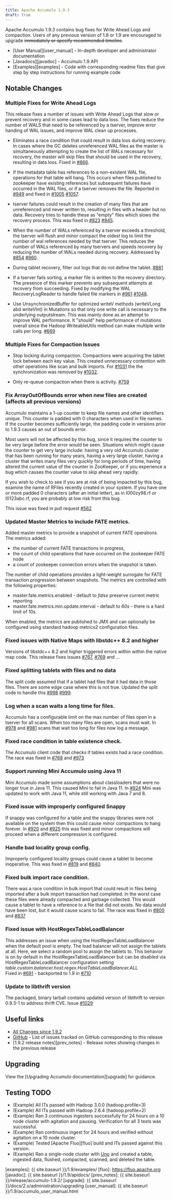 ```yaml
---
title: Apache Accumulo 1.9.3
draft: true
---
```


Apache Accumulo 1.9.3 contains bug fixes for Write Ahead Logs and compaction.
Users of any previous version of 1.8 or 1.9 are encouraged to upgrade
~~immediately or specify recommended timeline~~.

* [User Manual][user_manual] - In-depth developer and administrator documentation
* [Javadocs][javadoc] - Accumulo 1.9 API
* [Examples][examples] - Code with corresponding readme files that give step by
  step instructions for running example code

## Notable Changes

### Multiple Fixes for Write Ahead Logs

This release fixes a number of issues with Write Ahead Logs that slow or prevent recovery 
and in some cases lead to data loss. The fixes reduce the number of WALS that need to be 
referenced by a tserver, improve error handing of WAL issues, and improve WAL clean up processes.

+ Eliminates a race condition that could result in data loss during recovery. 
In cases where the GC deletes unreferenced WAL files as the master is simultaneously 
attempting to create the list of WALs necessary for recovery, the master will skip 
files that should be used in the recovery, resulting in data loss. Fixed in [#866]. 

+ If the metadata table has references to a non-existent WAL file, operations 
for that table will hang. This occurs when files published to zookeeper have existing 
references but subsequent failures have occurred in the WAL files, or if a tserver 
removes the file.  Reported in [#949] and fixed in [#1005] [#1057].

+ tserver failures could result in the creation of many files that are unreferenced and 
never written to, resulting in files with a header but no data. Recovery tries to 
handle these as "empty" files which slows the recovery process. This was fixed in [#823] [#845].  

+ When the number of WALs referenced by a tserver exceeds a threshold, the tserver will 
flush and minor compact the oldest log to limit the number of wal references needed by 
that tserver. This reduces the number of WALs referenced by many tservers and speeds 
recovery by reducing the number of WALs needed during recovery.  Addressed by [#854] [#860].

+ During tablet recovery, filter out logs that do not define the tablet. [#881]   

+ If a tserver fails sorting, a marker file is written to the recovery directory. 
The presence of this marker prevents any subsequent attempts at recovery from succeeding. 
Fixed by modifying the WAL RecoveryLogReader to handle failed file markers in [#961] [#1048]. 

+ Use UnsynchronizedBuffer for optimized writeV methods (writeVLong abd writeVInt) 
in Mutations so that only one write call is necessary to the underlying outputstream. 
This was mainly done as an attempt to improve WAL performance. It "should" help 
performance of mutations overall since the Hadoop WriteableUtils method can make 
multiple write calls per long. [#669]

### Multiple Fixes for Compaction Issues

+ Stop locking during compaction.  Compactions were acquiring the tablet lock between each 
key value. This created unnecessary contention with other operations like scan and 
bulk imports.  For [#1031] the the synchronization was removed by [#1032].

+ Only re-queue compaction when there is activity. [#759]

### Fix ArrayOutOfBounds error when new files are created (affects all previous versions)

Accumulo maintains a 1-up counter to keep file names and other identifiers
unique. This counter is padded with 0 characters when used in file names. If
the counter becomes sufficiently large, the padding code in versions prior to
1.9.3 causes an out of bounds error.

Most users will not be affected by this bug, since it requires the counter to
be very large before the error would be seen. Situations which might cause the
counter to get very large include: having a very old Accumulo cluster that has
been running for many years, having a very large cluster, having a cluster that
writes many files very quickly for long periods of time, having altered the
current value of the counter in ZooKeeper, or if you experience a bug which
causes the counter value to skip ahead very rapidly.

If you wish to check to see if you are at risk of being impacted by this bug,
examine the name of RFiles recently created in your system. If you have one or
more padded 0 characters (after an initial letter), as in I000zy98.rf or
I0123abc.rf, you are probably at low risk from this bug.

This issue was fixed in pull request [#562]

### Updated Master Metrics to include FATE metrics.

Added master metrics to provide a snapshot of current FATE operations.  The metrics added:
+ the number of current FATE transactions in progress, 
+ the count of child operations that have occurred on the zookeeper FATE node
+ a count of zookeeper connection errors when the snapshot is taken.  

The number of child operations provides a light-weight surrogate for FATE transaction 
progression between snapshots. The metrics are controlled with the following properties:

* master.fate.metrics.enabled - default to _false_ preserve current metric reporting
* master.fate.metrics.min.update.interval - default to _60s_ - there is a hard limit of 10s.

When enabled, the metrics are published to JMX and can optionally be configured using standard 
hadoop metrics2 configuration files.

### Fixed issues with Native Maps with libstdc++ 8.2 and higher

Versions of libstdc++ 8.2 and higher triggered errors within within the native map code. 
This release fixes issues [#767], [#769] and ...

### Fixed splitting tablets with files and no data

The split code assumed that if a tablet had files that it had data in
those files.  There are some edge case where this is not true.  Updated
the split code to handle this [#998] [#999].

### Log when a scan waits a long time for files.

Accumulo has a configurable limit on the max number of files open in a
tserver for all scans.  When too many files are open, scans must wait.
In [#978] and [#981] scans that wait too long for files now log a message.

### Fixed race condition in table existence check.

The Accumulo client code that checks if tables exists had a race 
condition.  The race was fixed in [#768] and [#973]

### Support running Mini Accumulo using Java 11

Mini Accumulo made some assumptions about classloaders that were no 
longer true in Java 11.  This caused Mini to fail in Java 11.  In 
[#924] Mini was updated to work with Java 11, while still working
with Java 7 and 8.

### Fixed issue with improperly configured Snappy

If snappy was configured for a table and the snappy libraries were not 
available on the system then this could cause minor compactions to hang
forever.  In [#920] and [#925] this was fixed and minor 
compactions will proceed when a different compression is configured.

### Handle bad locality group config.

Improperly configured locality groups could cause a tablet to become
inoperative.  This was fixed in [#819] and [#840].

### Fixed bulk import race condition.

There was a race condition in bulk import that could result in files
being imported after a bulk import transaction had completed.  In the
worst case these files were already compacted and garbage collected. 
This would cause a tablet to have a reference to a file that did not 
exists.  No data would have been lost, but it would cause scans to fail.
The race was fixed in [#800] and [#837]

### Fixed issue with HostRegexTableLoadBalancer

This addresses an issue when using the HostRegexTableLoadBalancer 
when the default pool is empty. The load balancer will not assign the tablets at all. 
Here, we select a random pool to assign the tablets to. This behavior is on by 
default in the HostRegexTableLoadBalancer but can be disabled via 
HostRegexTableLoadBalancer configuration setting
 _table.custom.balancer.host.regex.HostTableLoadBalancer.ALL_  
 Fixed in [#691] - backported to 1.9 in [#710]

### Update to libthrift version

The packaged, binary  tarball contains updated version of libthrift to version 0.9.3-1 to
address thrift CVE. Issue [#1029]

## Useful links

* [All Changes since 1.9.2][all-changes]
* [GitHub] - List of issues tracked on GitHub corresponding to this release
* [1.9.2 release notes][prev_notes] - Release notes showing changes in the previous release

## Upgrading

View the [Upgrading Accumulo documentation][upgrade] for guidance.

## Testing TODO

* (Example) All ITs passed with Hadoop 3.0.0 (hadoop.profile=3)
* (Example) All ITs passed with Hadoop 2.6.4 (hadoop.profile=2)
* (Example) Ran 3 continuous ingesters successfully for 24 hours on a 10 node cluster
  with agitation and pausing. Verification for all 3 tests was successful.
* (Example) Ran continuous ingest for 24 hours and verified without agitation on a 10
  node cluster.
* (Example) Tested [Apache Fluo][fluo] build and ITs passed against this version.
* (Example) Ran a single-node cluster with [Uno] and created a table, ingested data,
  flushed, compacted, scanned, and deleted the table.


[#559]: https://github.com/apache/accumulo/issues/559
[#596]: https://github.com/apache/accumulo/issues/596
[#562]: https://github.com/apache/accumulo/issues/562
[#566]: https://github.com/apache/accumulo/issues/566
[#587]: https://github.com/apache/accumulo/issues/587
[#578]: https://github.com/apache/accumulo/issues/578
[#626]: https://github.com/apache/accumulo/issues/626
[#639]: https://github.com/apache/accumulo/issues/639
[#651]: https://github.com/apache/accumulo/issues/651
[#654]: https://github.com/apache/accumulo/issues/654
[#655]: https://github.com/apache/accumulo/issues/655
[#659]: https://github.com/apache/accumulo/issues/659
[#669]: https://github.com/apache/accumulo/issues/669
[#691]: https://github.com/apache/accumulo/issues/691
[#710]: https://github.com/apache/accumulo/issues/710
[#711]: https://github.com/apache/accumulo/issues/711
[#727]: https://github.com/apache/accumulo/issues/727
[#728]: https://github.com/apache/accumulo/issues/728
[#759]: https://github.com/apache/accumulo/issues/759
[#766]: https://github.com/apache/accumulo/issues/766
[#766]: https://github.com/apache/accumulo/issues/766
[#767]: https://github.com/apache/accumulo/issues/767
[#768]: https://github.com/apache/accumulo/issues/768
[#769]: https://github.com/apache/accumulo/issues/769
[#800]: https://github.com/apache/accumulo/issues/800
[#819]: https://github.com/apache/accumulo/issues/819
[#823]: https://github.com/apache/accumulo/issues/823
[#837]: https://github.com/apache/accumulo/issues/837
[#840]: https://github.com/apache/accumulo/issues/840
[#845]: https://github.com/apache/accumulo/issues/845
[#854]: https://github.com/apache/accumulo/issues/854
[#859]: https://github.com/apache/accumulo/issues/859
[#860]: https://github.com/apache/accumulo/issues/860
[#864]: https://github.com/apache/accumulo/issues/864
[#866]: https://github.com/apache/accumulo/issues/866
[#881]: https://github.com/apache/accumulo/issues/881
[#891]: https://github.com/apache/accumulo/issues/891
[#919]: https://github.com/apache/accumulo/issues/919
[#920]: https://github.com/apache/accumulo/issues/920
[#924]: https://github.com/apache/accumulo/issues/924
[#925]: https://github.com/apache/accumulo/issues/925
[#944]: https://github.com/apache/accumulo/issues/944
[#949]: https://github.com/apache/accumulo/issues/949
[#949]: https://github.com/apache/accumulo/issues/949
[#961]: https://github.com/apache/accumulo/issues/961
[#973]: https://github.com/apache/accumulo/issues/973
[#978]: https://github.com/apache/accumulo/issues/978
[#981]: https://github.com/apache/accumulo/issues/981
[#994]: https://github.com/apache/accumulo/issues/994
[#998]: https://github.com/apache/accumulo/issues/998
[#999]: https://github.com/apache/accumulo/issues/999
[#1005]: https://github.com/apache/accumulo/issues/1005
[#1005]: https://github.com/apache/accumulo/issues/1005
[#1020]: https://github.com/apache/accumulo/issues/1020
[#1027]: https://github.com/apache/accumulo/issues/1027
[#1029]: https://github.com/apache/accumulo/issues/1029
[#1031]: https://github.com/apache/accumulo/issues/1031
[#1032]: https://github.com/apache/accumulo/issues/1032
[#1041]: https://github.com/apache/accumulo/issues/1041
[#1046]: https://github.com/apache/accumulo/issues/1046
[#1048]: https://github.com/apache/accumulo/issues/1048
[#1055]: https://github.com/apache/accumulo/issues/1055
[#1057]: https://github.com/apache/accumulo/issues/1057
[all-changes]: https://github.com/apache/accumulo/compare/rel/1.9.2...apache:rel/1.9.3
[GitHub]: https://github.com/apache/accumulo/issues?q=label%3Av1.9.3
[Uno]: https://github.com/apache/fluo-uno
[examples]: {{ site.baseurl }}/1.9/examples/
[fluo]: https://fluo.apache.org
[javadoc]: {{ site.baseurl }}/1.9/apidocs/
[prev_notes]: {{ site.baseurl }}/release/accumulo-1.9.2/
[upgrade]: {{ site.baseurl }}/docs/2.x/administration/upgrading
[user_manual]: {{ site.baseurl }}/1.9/accumulo_user_manual.html
